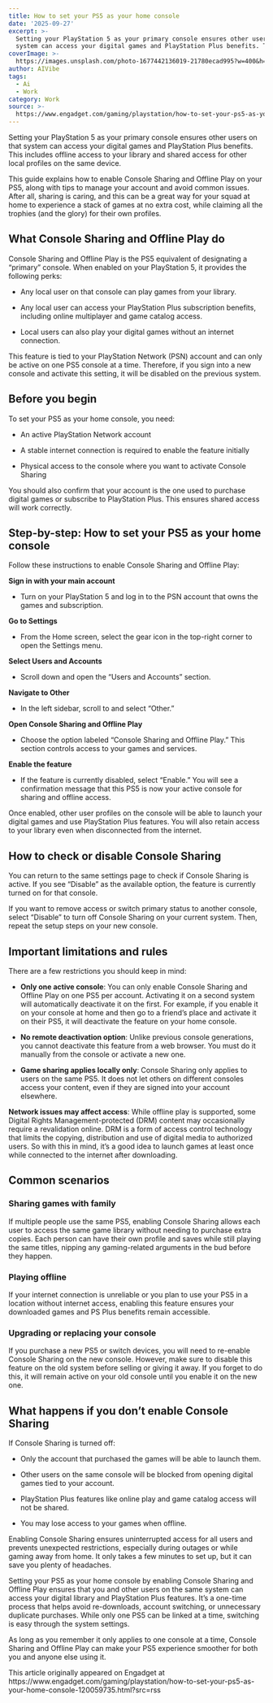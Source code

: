 ```yaml
---
title: How to set your PS5 as your home console
date: '2025-09-27'
excerpt: >-
  Setting your PlayStation 5 as your primary console ensures other users on that
  system can access your digital games and PlayStation Plus benefits. Thi...
coverImage: >-
  https://images.unsplash.com/photo-1677442136019-21780ecad995?w=400&h=200&fit=crop&auto=format
author: AIVibe
tags:
  - Ai
  - Work
category: Work
source: >-
  https://www.engadget.com/gaming/playstation/how-to-set-your-ps5-as-your-home-console-120059735.html?src=rss
---
```

<p>Setting your PlayStation 5 as your primary console ensures other users on that system can access your digital games and PlayStation Plus benefits. This includes offline access to your library and shared access for other local profiles on the same device.</p>
<p>This guide explains how to enable Console Sharing and Offline Play on your PS5, along with tips to manage your account and avoid common issues. After all, sharing is caring, and this can be a great way for your squad at home to experience a stack of games at no extra cost, while claiming all the trophies (and the glory) for their own profiles.</p>
<span id="end-legacy-contents"></span><h2 id="jump-link-what-console-sharing-and-offline-play-do"><strong>What Console Sharing and Offline Play do</strong></h2>
<p>Console Sharing and Offline Play is the PS5 equivalent of designating a “primary” console. When enabled on your PlayStation 5, it provides the following perks:</p>
<ul>
<li><p>Any local user on that console can play games from your library.</p></li>
<li><p>Any local user can access your PlayStation Plus subscription benefits, including online multiplayer and game catalog access.</p></li>
<li><p>Local users can also play your digital games without an internet connection.</p></li>
</ul>
<p>This feature is tied to your PlayStation Network (PSN) account and can only be active on one PS5 console at a time. Therefore, if you sign into a new console and activate this setting, it will be disabled on the previous system.</p>
<h2 id="jump-link-before-you-begin"><strong>Before you begin</strong></h2>
<p>To set your PS5 as your home console, you need:</p>
<ul>
<li><p>An active PlayStation Network account</p></li>
<li><p>A stable internet connection is required to enable the feature initially</p></li>
<li><p>Physical access to the console where you want to activate Console Sharing</p></li>
</ul>
<p>You should also confirm that your account is the one used to purchase digital games or subscribe to PlayStation Plus. This ensures shared access will work correctly.</p>
<h2 id="jump-link-step-by-step-how-to-set-your-ps5-as-your-home-console"><strong>Step-by-step: How to set your PS5 as your home console</strong></h2>
<p>Follow these instructions to enable Console Sharing and Offline Play:</p>
<p><strong>Sign in with your main account</strong></p>
<ul>
<li><p>Turn on your PlayStation 5 and log in to the PSN account that owns the games and subscription.</p></li>
</ul>
<p><strong>Go to Settings</strong></p>
<ul>
<li><p>From the Home screen, select the gear icon in the top-right corner to open the Settings menu.</p></li>
</ul>
<p><strong>Select Users and Accounts</strong></p>
<ul>
<li><p>Scroll down and open the “Users and Accounts” section.</p></li>
</ul>
<p><strong>Navigate to Other</strong></p>
<ul>
<li><p>In the left sidebar, scroll to and select “Other.”</p></li>
</ul>
<p><strong>Open Console Sharing and Offline Play</strong></p>
<ul>
<li><p>Choose the option labeled “Console Sharing and Offline Play.” This section controls access to your games and services.</p></li>
</ul>
<p><strong>Enable the feature</strong></p>
<ul>
<li><p>If the feature is currently disabled, select “Enable.” You will see a confirmation message that this PS5 is now your active console for sharing and offline access.</p></li>
</ul>
<p>Once enabled, other user profiles on the console will be able to launch your digital games and use PlayStation Plus features. You will also retain access to your library even when disconnected from the internet.</p>
<h2 id="jump-link-how-to-check-or-disable-console-sharing"><strong>How to check or disable Console Sharing</strong></h2>
<p>You can return to the same settings page to check if Console Sharing is active. If you see “Disable” as the available option, the feature is currently turned on for that console.</p>
<p>If you want to remove access or switch primary status to another console, select “Disable” to turn off Console Sharing on your current system. Then, repeat the setup steps on your new console.</p>
<h2 id="jump-link-important-limitations-and-rules"><strong>Important limitations and rules</strong></h2>
<p>There are a few restrictions you should keep in mind:</p>
<ul>
<li><p><strong>Only one active console</strong>: You can only enable Console Sharing and Offline Play on one PS5 per account. Activating it on a second system will automatically deactivate it on the first. For example, if you enable it on your console at home and then go to a friend’s place and activate it on their PS5, it will deactivate the feature on your home console.</p></li>
<li><p><strong>No remote deactivation option</strong>: Unlike previous console generations, you cannot deactivate this feature from a web browser. You must do it manually from the console or activate a new one.</p></li>
<li><p><strong>Game sharing applies locally only</strong>: Console Sharing only applies to users on the same PS5. It does not let others on different consoles access your content, even if they are signed into your account elsewhere.</p></li>
</ul>
<p><strong>Network issues may affect access</strong>: While offline play is supported, some Digital Rights Management-protected (DRM) content may occasionally require a revalidation online. DRM is a form of access control technology that limits the copying, distribution and use of digital media to authorized users. So with this in mind, it’s a good idea to launch games at least once while connected to the internet after downloading.</p>
<h2 id="jump-link-common-scenarios"><strong>Common scenarios</strong></h2>
<h3 id="jump-link-sharing-games-with-family">Sharing games with family</h3>
<p>If multiple people use the same PS5, enabling Console Sharing allows each user to access the same game library without needing to purchase extra copies. Each person can have their own profile and saves while still playing the same titles, nipping any gaming-related arguments in the bud before they happen.</p>
<h3 id="jump-link-playing-offline">Playing offline</h3>
<p>If your internet connection is unreliable or you plan to use your PS5 in a location without internet access, enabling this feature ensures your downloaded games and PS Plus benefits remain accessible.</p>
<h3 id="jump-link-upgrading-or-replacing-your-console">Upgrading or replacing your console</h3>
<p>If you purchase a new PS5 or switch devices, you will need to re-enable Console Sharing on the new console. However, make sure to disable this feature on the old system before selling or giving it away. If you forget to do this, it will remain active on your old console until you enable it on the new one.</p>
<h2 id="jump-link-what-happens-if-you-dont-enable-console-sharing"><strong>What happens if you don’t enable Console Sharing</strong></h2>
<p>If Console Sharing is turned off:</p>
<ul>
<li><p>Only the account that purchased the games will be able to launch them.</p></li>
<li><p>Other users on the same console will be blocked from opening digital games tied to your account.</p></li>
<li><p>PlayStation Plus features like online play and game catalog access will not be shared.</p></li>
<li><p>You may lose access to your games when offline.</p></li>
</ul>
<p>Enabling Console Sharing ensures uninterrupted access for all users and prevents unexpected restrictions, especially during outages or while gaming away from home. It only takes a few minutes to set up, but it can save you plenty of headaches.</p>
<p>Setting your PS5 as your home console by enabling Console Sharing and Offline Play ensures that you and other users on the same system can access your digital library and PlayStation Plus features. It’s a one-time process that helps avoid re-downloads, account switching, or unnecessary duplicate purchases. While only one PS5 can be linked at a time, switching is easy through the system settings.</p>
<p>As long as you remember it only applies to one console at a time, Console Sharing and Offline Play can make your PS5 experience smoother for both you and anyone else using it.</p>This article originally appeared on Engadget at https://www.engadget.com/gaming/playstation/how-to-set-your-ps5-as-your-home-console-120059735.html?src=rss
